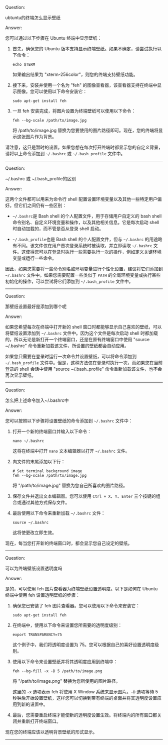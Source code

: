 Question:

ubtuntu的终端怎么显示壁纸

Answer:

您可以通过以下步骤在 Ubuntu 终端中显示壁纸：

1. 首先，确保您的 Ubuntu 版本支持显示终端壁纸。如果不确定，请尝试执行以下命令：

   ```
   echo $TERM
   ```

   如果输出结果为 "xterm-256color"，则您的终端支持壁纸功能。

2. 接下来，安装并使用一个名为 "feh" 的图像查看器，该查看器支持在终端中显示图像。您可以使用以下命令安装它：

   ```
   sudo apt-get install feh
   ```

3. 一旦 feh 安装完成，将图片设置为终端壁纸可以使用以下命令：

   ```
   feh --bg-scale /path/to/image.jpg
   ```

   将 /path/to/image.jpg 替换为您要使用的图片路径即可。现在，您的终端将显示这张图片作为背景。

请注意，这只是暂时的设置。如果您想在每次打开终端时都显示您的自定义背景，请将以上命令添加到 `~/.bashrc` 或 `~/.bash_profile` 文件中。

<hr/>

Question:

~/.bashrc 或 ~/.bash_profile的区别

Answer:

这两个文件都可以用来为命令行 shell 配置设置环境变量以及其他一些特定用户偏好。但它们之间仍有一些区别：

- `~/.bashrc`是 Bash shell 的个人配置文件，用于存储用户自定义的 bash shell 命令别名、自定义环境变量和操作，以及其他相关信息。它是每次启动 shell 时自动加载的，而不管是否从登录 shell 启动。

- `~/.bash_profile`也是 Bash shell 的个人配置文件，但与 `~/.bashrc` 的用途略有不同。该文件仅在用户首次登录系统时被读取，并立即读取 `~/.bashrc` 文件。这使得您可以在登录时执行一些需要执行一次的操作，例如定义关键环境变量或运行一些命令。 

因此，如果您需要将一些命令别名或环境变量进行个性化设置，建议将它们添加到 `~/.bashrc` 文件中。如果您需要配置一些类似于 `PATH` 的全局环境变量或执行某些初始化的操作，可以尝试将它们添加到 `~/.bash_profile` 文件中。

<hr/>

Question:

那壁纸设置最好是添加到哪个呢

Answer:

如果您希望每次在终端中打开新的 shell 窗口时都能够显示自己喜欢的壁纸，可以将壁纸设置添加到 `~/.bashrc` 文件中。因为这个文件是每次启动 shell 时都加载的，所以无论是新打开一个终端窗口，还是在原有终端窗口中使用 "source ~/.bashrc" 命令重新加载该文件，所设置的壁纸都会自动应用。

如果您只需要在登录时运行一次命令并设置壁纸，可以将命令添加到 `~/.bash_profile` 文件中。但是，这种方法仅在登录时执行一次，而如果您在当前登录的 shell 会话中使用 "source ~/.bash_profile" 命令重新加载该文件，也不会再次显示壁纸。

<hr/>

Question:

怎么把上述命令加入~/.bashrc中

Answer:

您可以按照以下步骤将设置壁纸的命令添加到 `~/.bashrc` 文件中：

1. 打开一个新的终端窗口并输入以下命令：

   ```
   nano ~/.bashrc
   ```

   这将在终端中打开 `nano` 文本编辑器以打开 `~/.bashrc` 文件。

2. 向文件的末尾添加以下行：

   ```
   # Set terminal background image
   feh --bg-scale /path/to/image.jpg
   ```

   将 "/path/to/image.jpg" 替换为您自己所喜欢的图片路径。

3. 保存文件并退出文本编辑器。您可以使用 `Ctrl + X`、`Y`、`Enter` 三个按键的组合或通过其他方式保存文件。

4. 最后使用以下命令来重新加载 `~/.bashrc` 文件：

   ```
   source ~/.bashrc
   ```

   这将使更改立即生效。

现在，每当您打开新的终端窗口时，都会显示您自己设定的壁纸。

<hr/>

Question:

可以为终端壁纸设置透明度吗

Answer:

是的，可以使用 feh 图片查看器为终端壁纸设置透明度。以下是如何在 Ubuntu 终端中使用 feh 设置透明壁纸的步骤：

1. 确保您已安装了 feh 图片查看器。您可以使用以下命令来安装它：

   ```
   sudo apt-get install feh
   ```

2. 在终端中，使用以下命令来设置您所需要的透明度级别：

   ```
   export TRANSPARENCY=75
   ```

   这个例子中，我们将透明度设置为 75。您可以根据自己的喜好设置透明度级别。

3. 使用以下命令来设置壁纸并将其透明度应用到终端中：

   ```
   feh --bg-fill -x -D 5 /path/to/image.png
   ```

   将 "/path/to/image.png" 替换为您所使用的图片路径。

   这里的 `-x` 选项表示 feh 将使用 X Window 系统来显示图片。`-D` 选项等待 5 秒钟后开始设置壁纸，这样您可以切换到带有终端的桌面并将其透明度设置应用到新的设置中。

4. 最后，您需要重启终端才能使新的透明度设置生效。将终端内的所有窗口都关闭并重新打开终端窗口。

现在您的终端应该以透明背景壁纸的形式显示。

<hr/>

